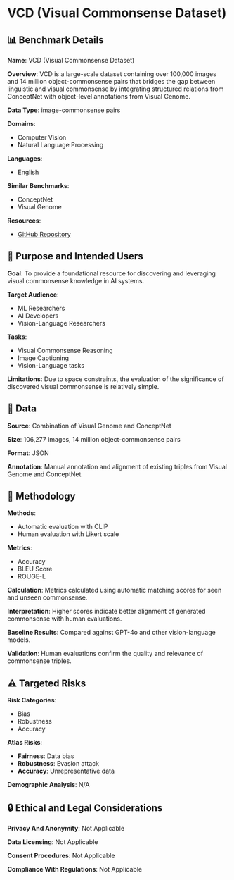 # VCD (Visual Commonsense Dataset)

## 📊 Benchmark Details

**Name**: VCD (Visual Commonsense Dataset)

**Overview**: VCD is a large-scale dataset containing over 100,000 images and 14 million object-commonsense pairs that bridges the gap between linguistic and visual commonsense by integrating structured relations from ConceptNet with object-level annotations from Visual Genome.

**Data Type**: image-commonsense pairs

**Domains**:
- Computer Vision
- Natural Language Processing

**Languages**:
- English

**Similar Benchmarks**:
- ConceptNet
- Visual Genome

**Resources**:
- [GitHub Repository](https://github.com/NUSTM/VCD)

## 🎯 Purpose and Intended Users

**Goal**: To provide a foundational resource for discovering and leveraging visual commonsense knowledge in AI systems.

**Target Audience**:
- ML Researchers
- AI Developers
- Vision-Language Researchers

**Tasks**:
- Visual Commonsense Reasoning
- Image Captioning
- Vision-Language tasks

**Limitations**: Due to space constraints, the evaluation of the significance of discovered visual commonsense is relatively simple.

## 💾 Data

**Source**: Combination of Visual Genome and ConceptNet

**Size**: 106,277 images, 14 million object-commonsense pairs

**Format**: JSON

**Annotation**: Manual annotation and alignment of existing triples from Visual Genome and ConceptNet

## 🔬 Methodology

**Methods**:
- Automatic evaluation with CLIP
- Human evaluation with Likert scale

**Metrics**:
- Accuracy
- BLEU Score
- ROUGE-L

**Calculation**: Metrics calculated using automatic matching scores for seen and unseen commonsense.

**Interpretation**: Higher scores indicate better alignment of generated commonsense with human evaluations.

**Baseline Results**: Compared against GPT-4o and other vision-language models.

**Validation**: Human evaluations confirm the quality and relevance of commonsense triples.

## ⚠️ Targeted Risks

**Risk Categories**:
- Bias
- Robustness
- Accuracy

**Atlas Risks**:
- **Fairness**: Data bias
- **Robustness**: Evasion attack
- **Accuracy**: Unrepresentative data

**Demographic Analysis**: N/A

## 🔒 Ethical and Legal Considerations

**Privacy And Anonymity**: Not Applicable

**Data Licensing**: Not Applicable

**Consent Procedures**: Not Applicable

**Compliance With Regulations**: Not Applicable
